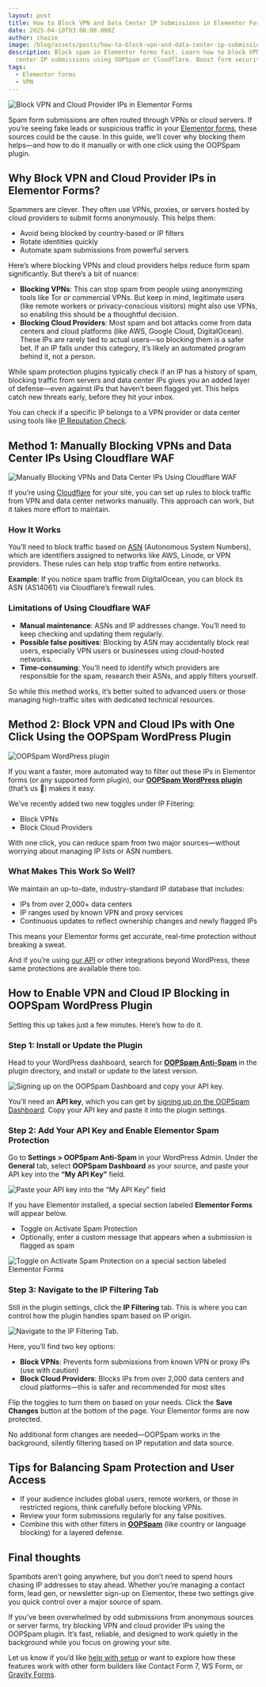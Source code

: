```yaml
---
layout: post
title: How to Block VPN and Data Center IP Submissions in Elementor Forms
date: 2025-04-10T03:08:00.000Z
author: chazie
image: /blog/assets/posts/how-to-block-vpn-and-data-center-ip-submissions-in-elementor-forms.jpg
description: Block spam in Elementor forms fast. Learn how to block VPN and data
  center IP submissions using OOPSpam or Cloudflare. Boost form security easily.
tags:
  - Elementor forms
  - VPN
---
```

![Block VPN and Cloud Provider IPs in Elementor Forms](/blog/assets/posts/elementor-contact-form-design.png "Elementor forms")

Spam form submissions are often routed through VPNs or cloud servers. If you’re seeing fake leads or suspicious traffic in your [Elementor forms](https://elementor.com/pages/form-builder/), these sources could be the cause. In this guide, we’ll cover why blocking them helps—and how to do it manually or with one click using the OOPSpam plugin.

## **Why Block VPN and Cloud Provider IPs in Elementor Forms?**

Spammers are clever. They often use VPNs, proxies, or servers hosted by cloud providers to submit forms anonymously. This helps them:

* Avoid being blocked by country-based or IP filters
* Rotate identities quickly
* Automate spam submissions from powerful servers

Here’s where blocking VPNs and cloud providers helps reduce form spam significantly. But there’s a bit of nuance:

* **Blocking VPNs**: This can stop spam from people using anonymizing tools like Tor or commercial VPNs. But keep in mind, legitimate users (like remote workers or privacy-conscious visitors) might also use VPNs, so enabling this should be a thoughtful decision.
* **Blocking Cloud Providers**: Most spam and bot attacks come from data centers and cloud platforms (like AWS, Google Cloud, DigitalOcean). These IPs are rarely tied to actual users—so blocking them is a safer bet. If an IP falls under this category, it’s likely an automated program behind it, not a person.

While spam protection plugins typically check if an IP has a history of spam, blocking traffic from servers and data center IPs gives you an added layer of defense—even against IPs that haven’t been flagged yet. This helps catch new threats early, before they hit your inbox.

You can check if a specific IP belongs to a VPN provider or data center using tools like [IP Reputation Check](https://ipreputationcheck.com/).

## **Method 1: Manually Blocking VPNs and Data Center IPs Using Cloudflare WAF**

![Manually Blocking VPNs and Data Center IPs Using Cloudflare WAF](/blog/assets/posts/cloud-based-waf-security-web-application-firewall-cloudflare.png "Cloudflare WAF")

If you’re using [Cloudflare](https://www.cloudflare.com/) for your site, you can set up rules to block traffic from VPN and data center networks manually. This approach can work, but it takes more effort to maintain.

### **How It Works**

You’ll need to block traffic based on [ASN](https://en.wikipedia.org/wiki/Autonomous_system_(Internet)) (Autonomous System Numbers), which are identifiers assigned to networks like AWS, Linode, or VPN providers. These rules can help stop traffic from entire networks.

**Example**: If you notice spam traffic from DigitalOcean, you can block its ASN (AS14061) via Cloudflare’s firewall rules.

### **Limitations of Using Cloudflare WAF**

* **Manual maintenance**: ASNs and IP addresses change. You’ll need to keep checking and updating them regularly.
* **Possible false positives**: Blocking by ASN may accidentally block real users, especially VPN users or businesses using cloud-hosted networks.
* **Time-consuming**: You’ll need to identify which providers are responsible for the spam, research their ASNs, and apply filters yourself.

So while this method works, it’s better suited to advanced users or those managing high-traffic sites with dedicated technical resources.

## **Method 2: Block VPN and Cloud IPs with One Click Using the OOPSpam WordPress Plugin**

![OOPSpam WordPress plugin](/blog/assets/posts/oopspam-anti-spam-overview.png "OOPSpam WordPress plugin")

If you want a faster, more automated way to filter out these IPs in Elementor forms (or any supported form plugin), our **[OOPSpam WordPress plugin](https://wordpress.org/plugins/oopspam-anti-spam/)** (that’s us 👋) makes it easy.

We’ve recently added two new toggles under IP Filtering:

* Block VPNs
* Block Cloud Providers

With one click, you can reduce spam from two major sources—without worrying about managing IP lists or ASN numbers.

### **What Makes This Work So Well?**

We maintain an up-to-date, industry-standard IP database that includes:

* IPs from over 2,000+ data centers
* IP ranges used by known VPN and proxy services
* Continuous updates to reflect ownership changes and newly flagged IPs

This means your Elementor forms get accurate, real-time protection without breaking a sweat.

And if you’re using [our API](https://www.oopspam.com/docs/#introduction) or other integrations beyond WordPress, these same protections are available there too.

## **How to Enable VPN and Cloud IP Blocking in OOPSpam WordPress Plugin**

Setting this up takes just a few minutes. Here’s how to do it.

### **Step 1: Install or Update the Plugin**

Head to your WordPress dashboard, search for **[OOPSpam Anti-Spam](https://www.oopspam.com/wordpress)** in the plugin directory, and install or update to the latest version.

![Signing up on the OOPSpam Dashboard and copy your API key.](/blog/assets/posts/oopspam-dashboard-api.png " OOPSpam Dashboard")

You’ll need an **API key**, which you can get by [signing up on the OOPSpam Dashboard](https://app.oopspam.com/Identity/Account/Login). Copy your API key and paste it into the plugin settings.

### **Step 2: Add Your API Key and Enable Elementor Spam Protection**

Go to **Settings > OOPSpam Anti-Spam** in your WordPress Admin. Under the **General** tab, select **OOPSpam Dashboard** as your source, and paste your API key into the **“My API Key”** field.

![Paste your API key into the “My API Key” field](/blog/assets/posts/my-api-key-field.png "Add Your API Key")

If you have Elementor installed, a special section labeled **Elementor Forms** will appear below.

* Toggle on Activate Spam Protection
* Optionally, enter a custom message that appears when a submission is flagged as spam

![Toggle on Activate Spam Protection on a special section labeled Elementor Forms](/blog/assets/posts/elementor-forms-spam-protection.png "Elementor Forms")

### **Step 3: Navigate to the IP Filtering Tab**

Still in the plugin settings, click the **IP Filtering** tab. This is where you can control how the plugin handles spam based on IP origin.

![Navigate to the IP Filtering Tab.](/blog/assets/posts/ip-filtering-tab-block-vpn.png "IP Filtering Tab")

Here, you’ll find two key options:

* **Block VPNs**: Prevents form submissions from known VPN or proxy IPs (use with caution)
* **Block Cloud Providers**: Blocks IPs from over 2,000 data centers and cloud platforms—this is safer and recommended for most sites

Flip the toggles to turn them on based on your needs. Click the **Save Changes** button at the bottom of the page. Your Elementor forms are now protected.

No additional form changes are needed—OOPSpam works in the background, silently filtering based on IP reputation and data source.

## **Tips for Balancing Spam Protection and User Access**

* If your audience includes global users, remote workers, or those in restricted regions, think carefully before blocking VPNs.
* Review your form submissions regularly for any false positives.
* Combine this with other filters in **[OOPSpam](https://www.oopspam.com/)** (like country or language blocking) for a layered defense.

## **Final thoughts**

Spambots aren’t going anywhere, but you don’t need to spend hours chasing IP addresses to stay ahead. Whether you’re managing a contact form, lead gen, or newsletter sign-up on Elementor, these two settings give you quick control over a major source of spam.

If you’ve been overwhelmed by odd submissions from anonymous sources or server farms, try blocking VPN and cloud provider IPs using the OOPSpam plugin. It’s fast, reliable, and designed to work quietly in the background while you focus on growing your site.

Let us know if you’d like [help with setup](https://www.oopspam.com/#contact) or want to explore how these features work with other form builders like Contact Form 7, WS Form, or [Gravity Forms](https://www.oopspam.com/blog/how-to-block-vpn-and-data-center-ip-submissions-in-gravity-forms).
